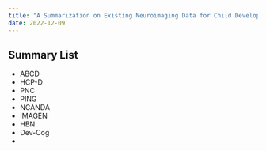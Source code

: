 ```yaml
---
title: "A Summarization on Existing Neuroimaging Data for Child Development"
date: 2022-12-09
---
```


## Summary List
* ABCD
* HCP-D
* PNC
* PING
* NCANDA
* IMAGEN
* HBN
* Dev-Cog
* 
